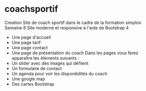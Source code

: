 # coachsportif
Creation Site de coach sportif dans le cadre de la formation simplon
Semaine 8
Site moderne et responsive à l'aide de Bootstrap 4
- Une page d'accueil
- Une page tarif
- Une page contact
- Une page de présentation du coach
Dans les pages vous ferez apparaître les éléments suivants :
- Un slider avec des images qui défilent
- Un formulaire de contact
- Un agenda pour voir les disponibilités du coach
- Une google map
- Des cartes Bootstrap
